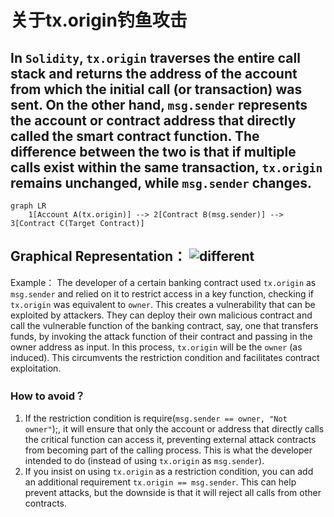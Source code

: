 # 关于tx.origin钓鱼攻击

In `Solidity`, `tx.origin` traverses the entire call stack and returns the address of the account from which the initial call (or transaction) was sent. On the other hand, `msg.sender` represents the account or contract address that directly called the smart contract function. The difference between the two is that if multiple calls exist within the same transaction, `tx.origin` remains unchanged, while `msg.sender` changes.
---

```mermaid
graph LR
    1[Account A(tx.origin)] --> 2[Contract B(msg.sender)] --> 3[Contract C(Target Contract)]
```

Graphical Representation：
![different](https://img.learnblockchain.cn/attachments/2022/02/XyJFUGH5620dcb1e08bda.jpg 'different')
---
Example：
The developer of a certain banking contract used `tx.origin` as `msg.sender` and relied on it to restrict access in a key function, checking if `tx.origin` was equivalent to `owner`. This creates a vulnerability that can be exploited by attackers. They can deploy their own malicious contract and call the vulnerable function of the banking contract, say, one that transfers funds, by invoking the attack function of their contract and passing in the owner address as input. In this process, `tx.origin` will be the `owner` (as induced). This circumvents the restriction condition and facilitates contract exploitation.

### How to avoid？
1. If the restriction condition is require(`msg.sender == owner, "Not owner"`);, it will ensure that only the account or address that directly calls the critical function can access it, preventing external attack contracts from becoming part of the calling process. This is what the developer intended to do (instead of using `tx.origin` as `msg.sender`).
2. If you insist on using `tx.origin` as a restriction condition, you can add an additional requirement `tx.origin == msg.sender`. This can help prevent attacks, but the downside is that it will reject all calls from other contracts.


